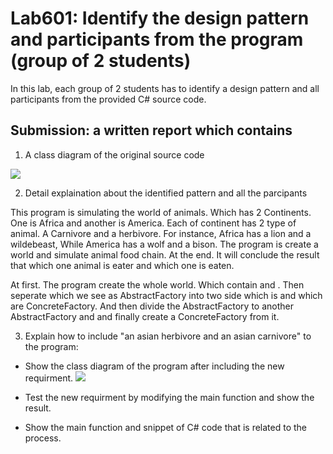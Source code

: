 # Lab601: Identify the design pattern and participants from the program (group of 2 students)

In this lab, each group of 2 students has to identify a design pattern and all participants 
from the provided C# source code. 

## Submission: a written report which contains

1. A class diagram of the original source code

![](http://www.uppic.biz/images/2015/10/02/AnimalWorld.png)

2. Detail explaination about the identified pattern and all the parcipants

  This program is simulating the world of animals. Which has 2 Continents. One is Africa and another is America.
Each of continent has 2 type of animal. A Carnivore and a herbivore. For instance, Africa has a lion and a wildebeast, While America has a wolf and a bison. The program is create a world and simulate animal food chain. At the end. It will conclude the result that which one animal is eater and which one is eaten.

  At first. The program create the whole world. Which contain <Continent> and <Animal>. Then seperate <Continent> which we see as AbstractFactory into two side which is <Africa> and <America> which are ConcreteFactory. And then divide the AbstractFactory <animal> to another AbstractFactory <Carnivore> and <Herbivore> and finally create a ConcreteFactory <AnimalName> from it.

3. Explain how to include "an asian herbivore and an asian carnivore" to the program: 
  - Show the class diagram of the program after including the new requirment.
  ![](http://www.uppic.biz/images/2015/10/02/AnimalWorld2.png) 
  

  - Test the new requirment by modifying the main function and show the result.
   
  
  - Show the main function and snippet of C# code that is related to the process.

